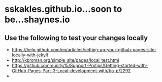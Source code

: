 # sskakles.github.io...soon to be...shaynes.io

## Use the following to test your changes locally
- https://help.github.com/en/articles/setting-up-your-github-pages-site-locally-with-jekyll
- http://kbroman.org/simple_site/pages/local_test.html
- https://github.community/t5/Support-Protips/Getting-started-with-GitHub-Pages-Part-3-Local-development-with/ba-p/2292
- 